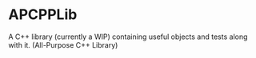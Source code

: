 # APCPPLib
A C++ library (currently a WIP) containing useful objects and tests along with it. (All-Purpose C++ Library)

